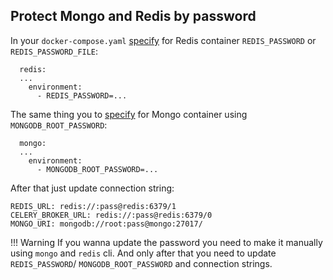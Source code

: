 ## Protect Mongo and Redis by password

In your `docker-compose.yaml` [specify](https://hub.docker.com/r/bitnami/redis) for Redis container `REDIS_PASSWORD` or `REDIS_PASSWORD_FILE`:

```
  redis:
  ...
    environment:
      - REDIS_PASSWORD=...
```

The same thing you to [specify](https://hub.docker.com/r/bitnami/mongodb) for Mongo container using `MONGODB_ROOT_PASSWORD`:

```
  mongo:
  ...
    environment:
      - MONGODB_ROOT_PASSWORD=...
```

After that just update connection string:

```
REDIS_URL: redis://:pass@redis:6379/1
CELERY_BROKER_URL: redis://:pass@redis:6379/0
MONGO_URI: mongodb://root:pass@mongo:27017/
```

!!! Warning
    If you wanna update the password you need to make it manually using `mongo` and `redis` cli.
    And only after that you need to update `REDIS_PASSWORD`/ `MONGODB_ROOT_PASSWORD` and connection strings.

